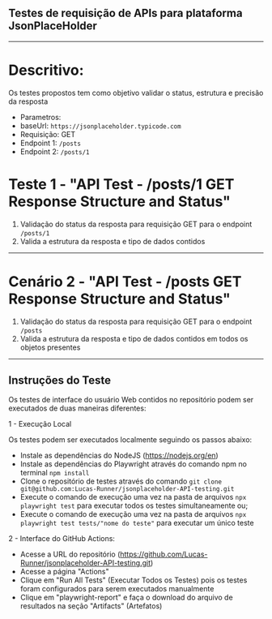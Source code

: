 ## Testes de requisição de APIs para plataforma JsonPlaceHolder

---

# Descritivo:

Os testes propostos tem como objetivo validar o status, estrutura e precisão da resposta

- Parametros:
 - baseUrl: `https://jsonplaceholder.typicode.com`
 - Requisição: GET
 - Endpoint 1: `/posts`
 - Endpoint 2: `/posts/1`

# Teste 1 - "API Test - /posts/1 GET Response Structure and Status" 

1. Validação do status da resposta para requisição GET para o endpoint `/posts/1`
2. Valida a estrutura da resposta e tipo de dados contidos

---

# Cenário 2 - "API Test - /posts GET Response Structure and Status"

1. Validação do status da resposta para requisição GET para o endpoint `/posts`
2. Valida a estrutura da resposta e tipo de dados contidos em todos os objetos presentes

---

## Instruções do Teste

Os testes de interface do usuário Web contidos no repositório podem ser executados de duas maneiras diferentes:

1 - Execução Local

Os testes podem ser executados localmente seguindo os passos abaixo:

- Instale as dependências do NodeJS (https://nodejs.org/en)
- Instale as dependências do Playwright através do comando npm no terminal `npm install`
- Clone o repositório de testes através do comando `git clone git@github.com:Lucas-Runner/jsonplaceholder-API-testing.git` 
- Execute o comando de execução uma vez na pasta de arquivos `npx playwright test` para executar todos os testes simultaneamente ou;
- Execute o comando de execução uma vez na pasta de arquivos `npx playwright test tests/"nome do teste"` para executar um único teste

2 - Interface do GitHub Actions:

- Acesse a URL do repositório (https://github.com/Lucas-Runner/jsonplaceholder-API-testing.git)
- Acesse a página "Actions"
- Clique em "Run All Tests" (Executar Todos os Testes) pois os testes foram configurados para serem executados manualmente
- Clique em "playwright-report" e faça o download do arquivo de resultados na seção "Artifacts" (Artefatos)
